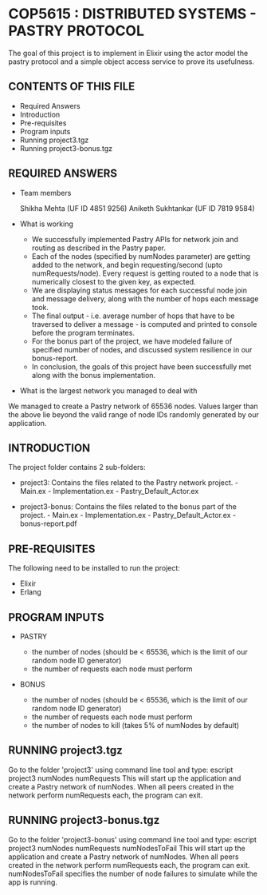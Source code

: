 # COP5615 : DISTRIBUTED SYSTEMS - PASTRY PROTOCOL
The goal of this project is to implement in Elixir using the actor model the pastry protocol and a simple object access service to prove its usefulness.


CONTENTS OF THIS FILE 
---------------------
   
 * Required Answers  
 * Introduction
 * Pre-requisites
 * Program inputs
 * Running project3.tgz
 * Running project3-bonus.tgz


REQUIRED ANSWERS
----------------
* Team members

  Shikha Mehta (UF ID 4851 9256)
  Aniketh Sukhtankar (UF ID 7819 9584)

* What is working

  - We successfully implemented Pastry APIs for network join and routing as described in the Pastry paper.
  - Each of the nodes (specified by numNodes parameter) are getting added to the network, and begin requesting/second (upto numRequests/node). Every request is getting routed to a node that is numerically closest to the given key, as expected.
  - We are displaying status messages for each successful node join and message delivery, along with the number of hops each message took.
  - The final output - i.e. average number of hops that have to be traversed to deliver a message - is computed and printed to console before the program terminates.
  - For the bonus part of the project, we have modeled failure of specified number of nodes, and discussed system resilience in our bonus-report.
  - In conclusion, the goals of this project have been successfully met along with the bonus implementation.

* What is the largest network you managed to deal with

We managed to create a Pastry network of 65536 nodes.
Values larger than the above lie beyond the valid range of node IDs randomly generated by our application.

INTRODUCTION
------------
The project folder contains 2 sub-folders:

* project3: Contains the files related to the Pastry network project.
          - Main.ex
          - Implementation.ex
	  - Pastry_Default_Actor.ex

* project3-bonus: Contains the files related to the bonus part of the project.
	        - Main.ex
        	- Implementation.ex
	 	- Pastry_Default_Actor.ex
         	- bonus-report.pdf

PRE-REQUISITES
------------
The following need to be installed to run the project:
* Elixir
* Erlang

PROGRAM INPUTS
------------
* PASTRY
  - the number of nodes (should be < 65536, which is the limit of our random node ID generator)
  - the number of requests each node must perform

* BONUS
  - the number of nodes (should be < 65536, which is the limit of our random node ID generator)
  - the number of requests each node must perform
  - the number of nodes to kill (takes 5% of numNodes by default)

RUNNING project3.tgz
------------------------------
 Go to the folder 'project3' using command line tool and type: escript project3 numNodes numRequests
 This will start up the application and create a Pastry network of numNodes. When all peers created in the network perform numRequests each, the program can exit.

RUNNING project3-bonus.tgz
------------------------------
 Go to the folder 'project3-bonus' using command line tool and type: escript project3 numNodes numRequests numNodesToFail
 This will start up the application and create a Pastry network of numNodes. When all peers created in the network perform numRequests each, the program can exit. numNodesToFail specifies the number of node failures to simulate while the app is running.
